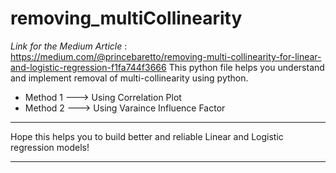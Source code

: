 # removing_multiCollinearity
 
*Link for the Medium Article* : https://medium.com/@princebaretto/removing-multi-collinearity-for-linear-and-logistic-regression-f1fa744f3666
This python file helps you understand and implement removal of multi-collinearity using python.

* Method 1 ---> Using Correlation Plot
* Method 2 ---> Using Varaince Influence Factor

<hr>
Hope this helps you to build better and reliable Linear and Logistic regression models!
<hr>
